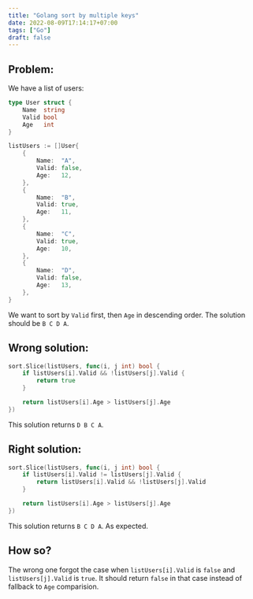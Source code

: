 ```yaml
---
title: "Golang sort by multiple keys"
date: 2022-08-09T17:14:17+07:00
tags: ["Go"]
draft: false
---
```



## Problem:

We have a list of users:

```go
type User struct {
    Name  string
    Valid bool
    Age   int
}

listUsers := []User{
    {
        Name:  "A",
        Valid: false,
        Age:   12,
    },
    {
        Name:  "B",
        Valid: true,
        Age:   11,
    },
    {
        Name:  "C",
        Valid: true,
        Age:   10,
    },
    {
        Name:  "D",
        Valid: false,
        Age:   13,
    },
}
```

We want to sort by `Valid` first, then `Age` in descending order.
The solution should be `B C D A`.


## Wrong solution:


```go
sort.Slice(listUsers, func(i, j int) bool {
    if listUsers[i].Valid && !listUsers[j].Valid {
        return true
    }

    return listUsers[i].Age > listUsers[j].Age
})
```

This solution returns `D B C A`.


## Right solution:


```go
sort.Slice(listUsers, func(i, j int) bool {
    if listUsers[i].Valid != listUsers[j].Valid {
        return listUsers[i].Valid && !listUsers[j].Valid
    }

    return listUsers[i].Age > listUsers[j].Age
})
```

This solution returns `B C D A`. As expected.

## How so?

The wrong one forgot the case when `listUsers[i].Valid` is `false` and
`listUsers[j].Valid` is `true`. It should return `false` in that case
instead of fallback to `Age` comparision.

